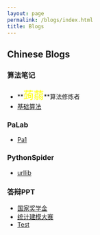 ```yaml
---
layout: page
permalink: /blogs/index.html
title: Blogs
---
```


## Chinese Blogs

### 算法笔记

- **<font color="yellow" size="5">蒟蒻</font>**算法修炼者
- [基础算法](https://jiazhenzhao.github.io/blogs/AcWing/BasicAlgorithm)

### PaLab

- [Pa1](https://jiazhenzhao.github.io/blogs/PaLab/Pa1)

### PythonSpider

- [urllib](https://jiazhenzhao.github.io/blogs/PythonSpider/Urllib)

### 答辩PPT

- [国家奖学金](https://jiazhenzhao.github.io/blogs/答辩/Honor)
- [统计建模大赛](https://jiazhenzhao.github.io/blogs/答辩/A-17-国民真的健康吗)
- [Test](https://jiazhenzhao.github.io/blogs/答辩/test)

<br>

